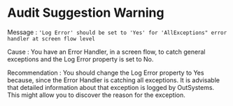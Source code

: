 # Audit Suggestion Warning

Message
:   `'Log Error' should be set to 'Yes' for 'AllExceptions" error handler at screen flow level`

Cause
:   You have an Error Handler, in a screen flow, to catch general exceptions and the Log Error property is set to No.

Recommendation
:   You should change the Log Error property to Yes because, since the Error Handler is catching all exceptions. It is advisable that detailed information about that exception is logged by OutSystems. This might allow you to discover the reason for the exception.

